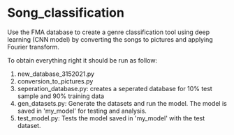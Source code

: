 # Song_classification

Use the FMA database to create a genre classification tool using deep learning (CNN model) by converting the songs to pictures and applying Fourier transform.


To obtain everything right it should be run as follow:
1) new_database_3152021.py
2) conversion_to_pictures.py
3) seperation_database.py: creates a seperated database for 10% test sample and 90% training data
4) gen_datasets.py: Generate the datasets and run the model. The model is saved in 'my_model' for testing and analysis.
5) test_model.py: Tests the model saved in 'my_model' with the test dataset.

